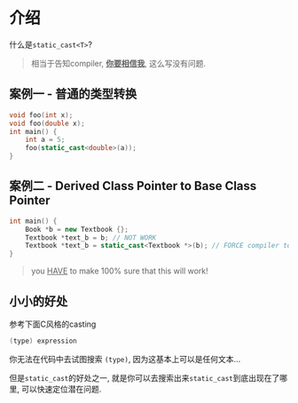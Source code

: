 # 介绍

什么是`static_cast<T>`?

> 相当于告知compiler, **<u>你要相信我</u>**, 这么写没有问题.

## 案例一 - 普通的类型转换

```cpp
void foo(int x);
void foo(double x);
int main() {
    int a = 5;
    foo(static_cast<double>(a));
}
```

## 案例二 - Derived Class Pointer to Base Class Pointer

```cpp
int main() {
	Book *b = new Textbook {};
    Textbook *text_b = b; // NOT WORK
    Textbook *text_b = static_cast<Textbook *>(b); // FORCE compiler to 'TRUST ME'
}
```

> you <u>HAVE</u> to make 100% sure that this will work!

## 小小的好处

参考下面C风格的casting

```cpp
(type) expression
```

你无法在代码中去试图搜索 `(type)`, 因为这基本上可以是任何文本...

但是`static_cast`的好处之一, 就是你可以去搜索出来`static_cast`到底出现在了哪里, 可以快速定位潜在问题.